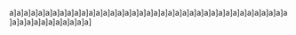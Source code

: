 a]a]a]a]a]a]a]a]a]a]a]a]a]a]a]a]a]a]a]a]a]a]a]a]a]a]a]a]a]a]a]a]a]a]a]a]a]a]a]a]a]a]a]a]a]a]a]a]a]a]